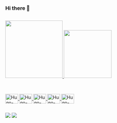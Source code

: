 ### Hi there 👋

<!--
**bionet930/bionet930** is a ✨ _special_ ✨ repository because its `README.md` (this file) appears on your GitHub profile.

Here are some ideas to get you started:

- 🔭 I’m currently working on ...
- 🌱 I’m currently learning ...
- 👯 I’m looking to collaborate on ...
- 🤔 I’m looking for help with ...
- 💬 Ask me about ...
- 📫 How to reach me: ...
- 😄 Pronouns: ...
- ⚡ Fun fact: ...
-->

##

<div>
  <a href="https://https://github.com/bionet930/bionet930">
  <img height="180em" src="https://github-readme-stats.vercel.app/api?username=bionet930&show_icons=true&theme=dark&include_all_commits=true&count_private=true"/>
  <img height="150em" src="https://github-readme-stats.vercel.app/api/top-langs/?username=bionet930&layout=compact&langs_count=16&theme=dark"/>
  
</div>

  ##
  
  <div style="display: inline_block"><br>
    <img align="center" alt="Hugo-Python" height="30" width="40" src="https://cdn.jsdelivr.net/gh/devicons/devicon/icons/python/python-original-wordmark.svg">
    <img align="center" alt="Hugo-Visual" height="30" width="40" src="https://cdn.jsdelivr.net/gh/devicons/devicon/icons/dot-net/dot-net-plain-wordmark.svg">
    <img align="center" alt="Hugo-Android" height="30" width="40" src="https://cdn.jsdelivr.net/gh/devicons/devicon/icons/android/android-original-wordmark.svg">
    <img align="center" alt="Hugo-Firebase" height="30" width="40" src="https://cdn.jsdelivr.net/gh/devicons/devicon/icons/firebase/firebase-plain-wordmark.svg">
    <img align="center" alt="Hugo-Java" height="30" width="40" src="https://cdn.jsdelivr.net/gh/devicons/devicon/icons/java/java-original-wordmark.svg">
    
  </div>
  
  ##
  
  <div>
    <a href = "mailto:bionet930@gmail.com"><img src="https://img.shields.io/badge/-Gmail-%23333?style=for-the-badge&logo=gmail&logoColor=red" target="_blank"></a>
    <a href="https://www.linkedin.com/in/hugomunoz7341" target="_blank"><img src="https://img.shields.io/badge/-LinkedIn-%230077B5?style=for-the-badge&logo=linkedin&logoColor=white" target="_blank"></a>
    
  </div>
  
  ##
  
  
